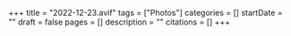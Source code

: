 +++
title = "2022-12-23.avif"
tags = ["Photos"]
categories = []
startDate = ""
draft = false
pages = []
description = ""
citations = []
+++

